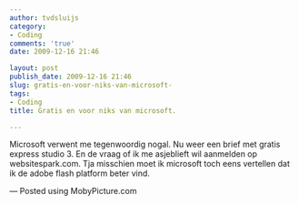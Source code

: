 ```yaml
---
author: tvdsluijs
category:
- Coding
comments: 'true'
date: 2009-12-16 21:46

layout: post
publish_date: 2009-12-16 21:46
slug: gratis-en-voor-niks-van-microsoft-
tags:
- Coding
title: Gratis en voor niks van microsoft.

---
```

Microsoft verwent me tegenwoordig nogal. Nu weer een brief met gratis express
studio 3. En de vraag of ik me asjeblieft wil aanmelden op websitespark.com.
Tja misschien moet ik microsoft toch eens vertellen dat ik de adobe flash
platform beter vind.  
  
— Posted using MobyPicture.com

